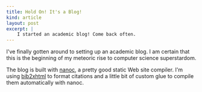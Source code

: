 ```yaml
---
title: Hold On! It's a Blog!
kind: article
layout: post
excerpt: |
    I started an academic blog! Come back often.
---
```


I've finally gotten around to setting up an academic blog. I am certain that
this is the beginning of my meteoric rise to computer science superstardom.

The blog is built with [nanoc](http://nanoc.stoneship.org/), a pretty good
static Web site compiler. I'm using
[bib2xhtml](http://www.spinellis.gr/sw/textproc/bib2xhtml/)
to format citations and a little bit of custom glue to compile them
automatically with nanoc.
